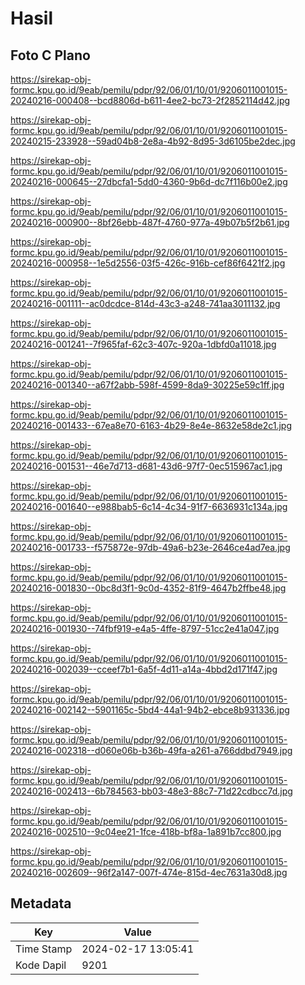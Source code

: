 # Hasil

## Foto C Plano

https://sirekap-obj-formc.kpu.go.id/9eab/pemilu/pdpr/92/06/01/10/01/9206011001015-20240216-000408--bcd8806d-b611-4ee2-bc73-2f2852114d42.jpg

https://sirekap-obj-formc.kpu.go.id/9eab/pemilu/pdpr/92/06/01/10/01/9206011001015-20240215-233928--59ad04b8-2e8a-4b92-8d95-3d6105be2dec.jpg

https://sirekap-obj-formc.kpu.go.id/9eab/pemilu/pdpr/92/06/01/10/01/9206011001015-20240216-000645--27dbcfa1-5dd0-4360-9b6d-dc7f116b00e2.jpg

https://sirekap-obj-formc.kpu.go.id/9eab/pemilu/pdpr/92/06/01/10/01/9206011001015-20240216-000900--8bf26ebb-487f-4760-977a-49b07b5f2b61.jpg

https://sirekap-obj-formc.kpu.go.id/9eab/pemilu/pdpr/92/06/01/10/01/9206011001015-20240216-000958--1e5d2556-03f5-426c-916b-cef86f6421f2.jpg

https://sirekap-obj-formc.kpu.go.id/9eab/pemilu/pdpr/92/06/01/10/01/9206011001015-20240216-001111--ac0dcdce-814d-43c3-a248-741aa3011132.jpg

https://sirekap-obj-formc.kpu.go.id/9eab/pemilu/pdpr/92/06/01/10/01/9206011001015-20240216-001241--7f965faf-62c3-407c-920a-1dbfd0a11018.jpg

https://sirekap-obj-formc.kpu.go.id/9eab/pemilu/pdpr/92/06/01/10/01/9206011001015-20240216-001340--a67f2abb-598f-4599-8da9-30225e59c1ff.jpg

https://sirekap-obj-formc.kpu.go.id/9eab/pemilu/pdpr/92/06/01/10/01/9206011001015-20240216-001433--67ea8e70-6163-4b29-8e4e-8632e58de2c1.jpg

https://sirekap-obj-formc.kpu.go.id/9eab/pemilu/pdpr/92/06/01/10/01/9206011001015-20240216-001531--46e7d713-d681-43d6-97f7-0ec515967ac1.jpg

https://sirekap-obj-formc.kpu.go.id/9eab/pemilu/pdpr/92/06/01/10/01/9206011001015-20240216-001640--e988bab5-6c14-4c34-91f7-6636931c134a.jpg

https://sirekap-obj-formc.kpu.go.id/9eab/pemilu/pdpr/92/06/01/10/01/9206011001015-20240216-001733--f575872e-97db-49a6-b23e-2646ce4ad7ea.jpg

https://sirekap-obj-formc.kpu.go.id/9eab/pemilu/pdpr/92/06/01/10/01/9206011001015-20240216-001830--0bc8d3f1-9c0d-4352-81f9-4647b2ffbe48.jpg

https://sirekap-obj-formc.kpu.go.id/9eab/pemilu/pdpr/92/06/01/10/01/9206011001015-20240216-001930--74fbf919-e4a5-4ffe-8797-51cc2e41a047.jpg

https://sirekap-obj-formc.kpu.go.id/9eab/pemilu/pdpr/92/06/01/10/01/9206011001015-20240216-002039--cceef7b1-6a5f-4d11-a14a-4bbd2d171f47.jpg

https://sirekap-obj-formc.kpu.go.id/9eab/pemilu/pdpr/92/06/01/10/01/9206011001015-20240216-002142--5901165c-5bd4-44a1-94b2-ebce8b931336.jpg

https://sirekap-obj-formc.kpu.go.id/9eab/pemilu/pdpr/92/06/01/10/01/9206011001015-20240216-002318--d060e06b-b36b-49fa-a261-a766ddbd7949.jpg

https://sirekap-obj-formc.kpu.go.id/9eab/pemilu/pdpr/92/06/01/10/01/9206011001015-20240216-002413--6b784563-bb03-48e3-88c7-71d22cdbcc7d.jpg

https://sirekap-obj-formc.kpu.go.id/9eab/pemilu/pdpr/92/06/01/10/01/9206011001015-20240216-002510--9c04ee21-1fce-418b-bf8a-1a891b7cc800.jpg

https://sirekap-obj-formc.kpu.go.id/9eab/pemilu/pdpr/92/06/01/10/01/9206011001015-20240216-002609--96f2a147-007f-474e-815d-4ec7631a30d8.jpg


## Metadata

| Key        | Value               |
| ---------- | ------------------- |
| Time Stamp | 2024-02-17 13:05:41 |
| Kode Dapil | 9201                |



